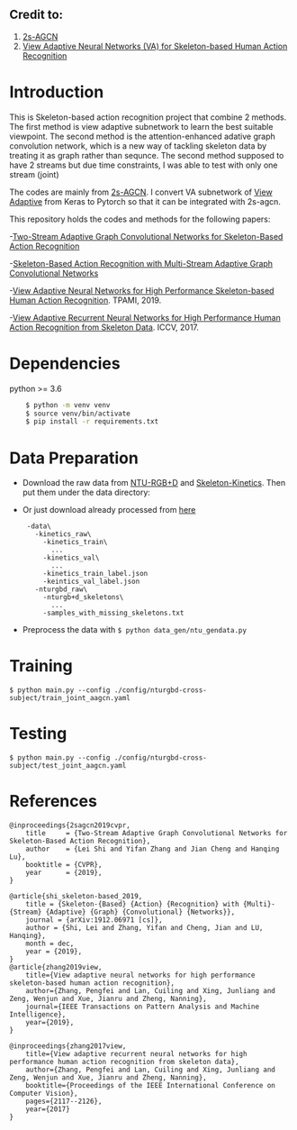 ## Credit to:
1. [2s-AGCN]
2. [View Adaptive Neural Networks (VA) for Skeleton-based Human Action Recognition]

# Introduction
This is Skeleton-based action recognition project that combine 2 methods. 
The first method is view adaptive subnetwork to learn the best suitable viewpoint.
The second method is the attention-enhanced adative graph convolution network, which is a new way of tackling skeleton data by treating it as graph rather than sequnce.
The second method supposed to have 2 streams but due time constraints, I was able to test with only one stream (joint)

The codes are mainly from [2s-AGCN]. I convert VA subnetwork of [View Adaptive] from Keras to Pytorch so that it can be integrated with 2s-agcn.

This repository holds the codes and methods for the following papers:

-[Two-Stream Adaptive Graph Convolutional Networks for Skeleton-Based Action Recognition](https://arxiv.org/abs/1805.07694)

-[Skeleton-Based Action Recognition with Multi-Stream Adaptive Graph Convolutional Networks](https://arxiv.org/abs/1912.06971)

-[View Adaptive Neural Networks for High Performance Skeleton-based Human Action Recognition](https://arxiv.org/pdf/1804.07453.pdf). TPAMI, 2019.

-[View Adaptive Recurrent Neural Networks for High Performance Human Action Recognition from Skeleton Data](http://openaccess.thecvf.com/content_ICCV_2017/papers/Zhang_View_Adaptive_Recurrent_ICCV_2017_paper.pdf). ICCV, 2017.


# Dependencies
python >= 3.6
```bash
    $ python -m venv venv
    $ source venv/bin/activate
    $ pip install -r requirements.txt
```

# Data Preparation
 - Download the raw data from [NTU-RGB+D](https://github.com/shahroudy/NTURGB-D) and [Skeleton-Kinetics](https://github.com/yysijie/st-gcn). Then put them under the data directory:
 - Or just download already processed from [here](https://drive.google.com/drive/folders/17V0TWh4GuHZITnZONornEXlEwgkBKj8X?usp=sharing)

        -data\
          -kinetics_raw\
            -kinetics_train\
              ...
            -kinetics_val\
              ...
            -kinetics_train_label.json
            -keintics_val_label.json
          -nturgbd_raw\
            -nturgb+d_skeletons\
              ...
            -samples_with_missing_skeletons.txt

 - Preprocess the data with
    `$ python data_gen/ntu_gendata.py`


# Training
    $ python main.py --config ./config/nturgbd-cross-subject/train_joint_aagcn.yaml

# Testing
    $ python main.py --config ./config/nturgbd-cross-subject/test_joint_aagcn.yaml

# References
    @inproceedings{2sagcn2019cvpr,
        title     = {Two-Stream Adaptive Graph Convolutional Networks for Skeleton-Based Action Recognition},
        author    = {Lei Shi and Yifan Zhang and Jian Cheng and Hanqing Lu},
        booktitle = {CVPR},
        year      = {2019},
    }

    @article{shi_skeleton-based_2019,
        title = {Skeleton-{Based} {Action} {Recognition} with {Multi}-{Stream} {Adaptive} {Graph} {Convolutional} {Networks}},
        journal = {arXiv:1912.06971 [cs]},
        author = {Shi, Lei and Zhang, Yifan and Cheng, Jian and LU, Hanqing},
        month = dec,
        year = {2019},
	}
    @article{zhang2019view,
        title={View adaptive neural networks for high performance skeleton-based human action recognition},
        author={Zhang, Pengfei and Lan, Cuiling and Xing, Junliang and Zeng, Wenjun and Xue, Jianru and Zheng, Nanning},
        journal={IEEE Transactions on Pattern Analysis and Machine Intelligence},
        year={2019},
    }

    @inproceedings{zhang2017view,
        title={View adaptive recurrent neural networks for high performance human action recognition from skeleton data},
        author={Zhang, Pengfei and Lan, Cuiling and Xing, Junliang and Zeng, Wenjun and Xue, Jianru and Zheng, Nanning},
        booktitle={Proceedings of the IEEE International Conference on Computer Vision},
        pages={2117--2126},
        year={2017}
    }

[2s-AGCN]:https://github.com/lshiwjx/2s-AGCN
[View Adaptive Neural Networks (VA) for Skeleton-based Human Action Recognition]:https://github.com/microsoft/View-Adaptive-Neural-Networks-for-Skeleton-based-Human-Action-Recognition
[View Adaptive]:https://github.com/microsoft/View-Adaptive-Neural-Networks-for-Skeleton-based-Human-Action-Recognition
